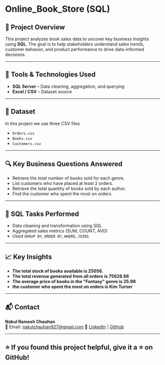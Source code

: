 # Online_Book_Store (SQL)

## 📌 Project Overview
This project analyzes book sales data to uncover key business insights using **SQL**. The goal is to help stakeholders understand sales trends, customer behavior, and product performance to drive data-informed decisions.

---

## 🧰 Tools & Technologies Used

- **SQL Server** – Data cleaning, aggregation, and querying
- **Excel / CSV** – Dataset source

---

## 📁 Dataset

In this project we use three CSV files 
- `Orders.csv`
- `Books.csv`
- `Customers.csv`

---

## 🔍 Key Business Questions Answered

- Retrieve the total number of books sold for each genre.
- List customers who have placed at least 2 orders.
- Retrieve the total quantity of books sold by each author.
- Find the customer who spent the most on orders.

---

## 🧮 SQL Tasks Performed

- Data cleaning and transformation using SQL
- Aggregated sales metrics (SUM, COUNT, AVG)
- Used `GROUP BY`, `ORDER BY`, `WHERE`, `JOINS`

---

## 📈 Key Insights

- **The total stock of books available is 25056.**
- **The total revenue generated from all orders is 75628.66** 
- **The average price of books in the "Fantasy" genre is 25.98** 
- **the customer who spent the most on orders is Kim Turner**

---

## 📬 Contact

**Nakul Ramesh Chauhan**  
📧 Email: nakulchauhan927@gmail.com
🔗 [LinkedIn](www.linkedin.com/in/nakul-chauhan-0402ab319) | [GitHub](https://github.com/nakulchauhan2)  

---

## ⭐ If you found this project helpful, give it a ⭐ on GitHub!

